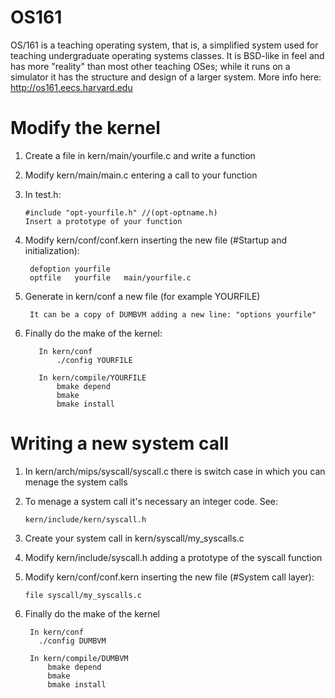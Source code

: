 # OS161

OS/161 is a teaching operating system, that is, a simplified system used for teaching undergraduate operating systems classes. It is BSD-like in feel and has more "reality" than most other teaching OSes; while it runs on a simulator it has the structure and design of a larger system. More info here: http://os161.eecs.harvard.edu

# Modify the kernel

  1. Create a file in kern/main/yourfile.c and write a function
  2. Modify kern/main/main.c entering a call to your function
  3. In test.h:
  
         #include "opt-yourfile.h" //(opt-optname.h)
         Insert a prototype of your function  
         
  4. Modify kern/conf/conf.kern inserting the new file (#Startup and initialization):   
  
          defoption yourfile
          optfile   yourfile   main/yourfile.c
          
  5. Generate in kern/conf a new file (for example YOURFILE)
  
          It can be a copy of DUMBVM adding a new line: "options yourfile"
        
  6. Finally do the make of the kernel:
  
            In kern/conf
                ./config YOURFILE
                
            In kern/compile/YOURFILE
                bmake depend
                bmake
                bmake install
            
# Writing a new system call
  
  1. In kern/arch/mips/syscall/syscall.c there is switch case in which you can menage the system calls
  2. To menage a system call it's necessary an integer code. See:
  
         kern/include/kern/syscall.h
         
  3. Create your system call in kern/syscall/my_syscalls.c
  4. Modify kern/include/syscall.h adding a prototype of the syscall function
  5. Modify kern/conf/conf.kern inserting the new file (#System call layer):
  
         file syscall/my_syscalls.c
     
  6. Finally do the make of the kernel
          
          In kern/conf
            ./config DUMBVM
            
          In kern/compile/DUMBVM
              bmake depend
              bmake
              bmake install
